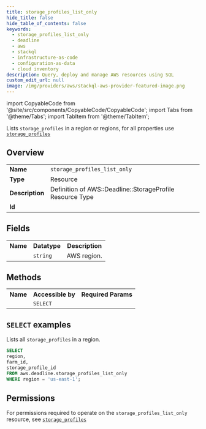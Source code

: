 ```yaml
---
title: storage_profiles_list_only
hide_title: false
hide_table_of_contents: false
keywords:
  - storage_profiles_list_only
  - deadline
  - aws
  - stackql
  - infrastructure-as-code
  - configuration-as-data
  - cloud inventory
description: Query, deploy and manage AWS resources using SQL
custom_edit_url: null
image: /img/providers/aws/stackql-aws-provider-featured-image.png
---
```


import CopyableCode from '@site/src/components/CopyableCode/CopyableCode';
import Tabs from '@theme/Tabs';
import TabItem from '@theme/TabItem';

Lists <code>storage_profiles</code> in a region or regions, for all properties use <a href="/providers/aws/serviceName/storage_profiles/"><code>storage_profiles</code></a>

## Overview
<table><tbody>
<tr><td><b>Name</b></td><td><code>storage_profiles_list_only</code></td></tr>
<tr><td><b>Type</b></td><td>Resource</td></tr>
<tr><td><b>Description</b></td><td>Definition of AWS::Deadline::StorageProfile Resource Type</td></tr>
<tr><td><b>Id</b></td><td><CopyableCode code="aws.deadline.storage_profiles_list_only" /></td></tr>
</tbody></table>

## Fields
<table><tbody><tr><th>Name</th><th>Datatype</th><th>Description</th></tr><tr><td><CopyableCode code="region" /></td><td><code>string</code></td><td>AWS region.</td></tr>
</tbody></table>

## Methods

<table><tbody>
  <tr>
    <th>Name</th>
    <th>Accessible by</th>
    <th>Required Params</th>
  </tr>
  <tr>
    <td><CopyableCode code="list_resources" /></td>
    <td><code>SELECT</code></td>
    <td><CopyableCode code="region" /></td>
  </tr>
</tbody></table>

## `SELECT` examples
Lists all <code>storage_profiles</code> in a region.
```sql
SELECT
region,
farm_id,
storage_profile_id
FROM aws.deadline.storage_profiles_list_only
WHERE region = 'us-east-1';
```


## Permissions

For permissions required to operate on the <code>storage_profiles_list_only</code> resource, see <a href="/providers/aws/deadline/storage_profiles/#permissions"><code>storage_profiles</code></a>

